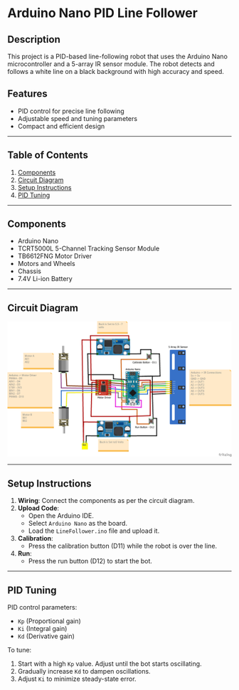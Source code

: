 # Arduino Nano PID Line Follower

## Description
This project is a PID-based line-following robot that uses the Arduino Nano microcontroller and a 5-array IR sensor module. The robot detects and follows a white line on a black background with high accuracy and speed.

## Features
- PID control for precise line following
- Adjustable speed and tuning parameters
- Compact and efficient design

---

## Table of Contents
1. [Components](#components)
2. [Circuit Diagram](#circuit-diagram)
3. [Setup Instructions](#setup-instructions)
4. [PID Tuning](#pid-tuning)

---

## Components
- Arduino Nano
- TCRT5000L 5-Channel Tracking Sensor Module
- TB6612FNG Motor Driver
- Motors and Wheels
- Chassis
- 7.4V Li-ion Battery

---

## Circuit Diagram

![Circuit Diagram](./Circuit%20Diagram/Line%20Follower%20Circuit.png)

---

## Setup Instructions
1. **Wiring**: Connect the components as per the circuit diagram.
2. **Upload Code**:
   - Open the Arduino IDE.
   - Select `Arduino Nano` as the board.
   - Load the `LineFollower.ino` file and upload it.
3. **Calibration**:
   - Press the calibration button (D11) while the robot is over the line.
4. **Run**:
   - Press the run button (D12) to start the bot.

---

## PID Tuning
PID control parameters:
- `Kp` (Proportional gain)
- `Ki` (Integral gain)
- `Kd` (Derivative gain)

To tune:
1. Start with a high `Kp` value. Adjust until the bot starts oscillating.
2. Gradually increase `Kd` to dampen oscillations.
3. Adjust `Ki` to minimize steady-state error.
